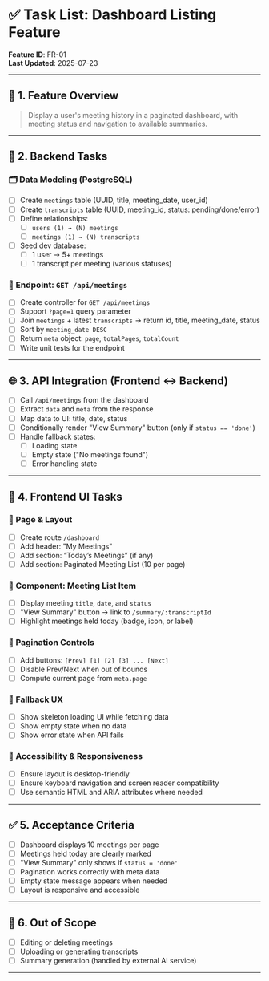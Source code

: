 # ✅ Task List: Dashboard Listing Feature

**Feature ID**: FR-01  
**Last Updated**: 2025-07-23

---

## 🧩 1. Feature Overview

> Display a user's meeting history in a paginated dashboard, with meeting status and navigation to available summaries.

---

## 🔧 2. Backend Tasks

### 🗂 Data Modeling (PostgreSQL)
- [ ] Create `meetings` table (UUID, title, meeting_date, user_id)
- [ ] Create `transcripts` table (UUID, meeting_id, status: pending/done/error)
- [ ] Define relationships:
  - [ ] `users (1) → (N) meetings`
  - [ ] `meetings (1) → (N) transcripts`
- [ ] Seed dev database:
  - [ ] 1 user → 5+ meetings
  - [ ] 1 transcript per meeting (various statuses)

### 📡 Endpoint: `GET /api/meetings`
- [ ] Create controller for `GET /api/meetings`
- [ ] Support `?page=1` query parameter
- [ ] Join `meetings` + latest `transcripts` → return id, title, meeting_date, status
- [ ] Sort by `meeting_date DESC`
- [ ] Return `meta` object: `page`, `totalPages`, `totalCount`
- [ ] Write unit tests for the endpoint

---

## 🌐 3. API Integration (Frontend ↔ Backend)

- [ ] Call `/api/meetings` from the dashboard
- [ ] Extract `data` and `meta` from the response
- [ ] Map data to UI: title, date, status
- [ ] Conditionally render "View Summary" button (only if `status == 'done'`)
- [ ] Handle fallback states:
  - [ ] Loading state
  - [ ] Empty state ("No meetings found")
  - [ ] Error handling state

---

## 🎨 4. Frontend UI Tasks

### 🔹 Page & Layout
- [ ] Create route `/dashboard`
- [ ] Add header: "My Meetings"
- [ ] Add section: “Today’s Meetings” (if any)
- [ ] Add section: Paginated Meeting List (10 per page)

### 🔹 Component: Meeting List Item
- [ ] Display meeting `title`, `date`, and `status`
- [ ] "View Summary" button → link to `/summary/:transcriptId`
- [ ] Highlight meetings held today (badge, icon, or label)

### 🔹 Pagination Controls
- [ ] Add buttons: `[Prev] [1] [2] [3] ... [Next]`
- [ ] Disable Prev/Next when out of bounds
- [ ] Compute current page from `meta.page`

### 🔹 Fallback UX
- [ ] Show skeleton loading UI while fetching data
- [ ] Show empty state when no data
- [ ] Show error state when API fails

### 🔹 Accessibility & Responsiveness
- [ ] Ensure layout is desktop-friendly
- [ ] Ensure keyboard navigation and screen reader compatibility
- [ ] Use semantic HTML and ARIA attributes where needed

---

## ✅ 5. Acceptance Criteria

- [ ] Dashboard displays 10 meetings per page
- [ ] Meetings held today are clearly marked
- [ ] "View Summary" only shows if `status = 'done'`
- [ ] Pagination works correctly with meta data
- [ ] Empty state message appears when needed
- [ ] Layout is responsive and accessible

---

## 🚧 6. Out of Scope

- [ ] Editing or deleting meetings
- [ ] Uploading or generating transcripts
- [ ] Summary generation (handled by external AI service)

---

